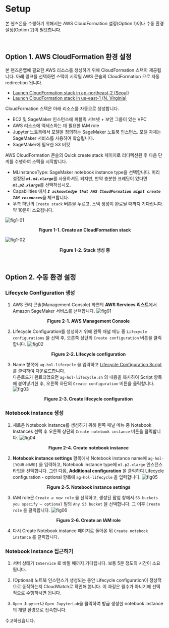 # Setup
본 핸즈온을 수행하기 위해서는 AWS CloudFormation 설정(Option 1)이나 수동 환경 설정(Option 2)이 필요합니다.

<br>

## Option 1. AWS CloudFormation 환경 설정

본 핸즈온랩에 필요한 AWS 리소스를 생성하기 위해 CloudFormation 스택이 제공됩니다. 아래 링크를 선택하면 스택이 시작될 AWS 콘솔의 CloudFormation 으로 자동 redirection 됩니다.
- <a href="https://console.aws.amazon.com/cloudformation/home?region=ap-northeast-2#/stacks/create/review?stackName=AIMLWorkshop&amp;templateURL=https://daekeun-workshop-public-material.s3.ap-northeast-2.amazonaws.com/cloudformation/autogluon-hol-cf.yaml">Launch CloudFormation stack in ap-northeast-2 (Seoul)</a>
- <a href="https://console.aws.amazon.com/cloudformation/home?region=us-east-1#/stacks/create/review?stackName=AIMLWorkshop&amp;templateURL=https://daekeun-workshop-public-material.s3.ap-northeast-2.amazonaws.com/cloudformation/autogluon-hol-cf.yaml">Launch CloudFormation stack in us-east-1 (N. Virginia)</a>


CloudFormation 스택은 아래 리소스를 자동으로 생성합니다.
- EC2 및 SageMaker 인스턴스에 퍼블릭 서브넷 + 보안 그룹이 있는 VPC
- AWS 리소스에 액세스하는 데 필요한 IAM role
- Jupyter 노트북에서 모델을 정의하는 SageMaker 노트북 인스턴스. 모델 자체는 SageMaker 서비스를 사용하여 학습됩니다.
- SageMaker에 필요한 S3 버킷

AWS CloudFormation 콘솔의 Quick create stack 페이지로 리디렉션된 후 다음 단계를 수행하여 스택을 시작합니다.
- MLInstanceType: SageMaker notebook instance type을 선택합니다. 미리 설정된 <strong><em>`ml.m4.xlarge`</em></strong>를 사용하셔도 되지만, 만약 충분한 크레딧이 있다면 <strong><em>`ml.p2.xlarge`</em></strong>를 선택하십시오.
- Capabilities 에서 <strong><em>`I acknowledge that AWS CloudFormation might create IAM resources`</em></strong>을 체크합니다.
- 우측 하단의 `Create stack` 버튼을 누르고, 스택 생성이 완료될 때까지 기다립니다. 약 10분이 소요됩니다.
  
![fig1-01](./imgs/fig1-01.png)
**<center>Figure 1-1. Create an CloudFormation stack</center>**     

![fig1-02](./imgs/fig1-02.png)
**<center>Figure 1-2. Stack 생성 중</center>**     

<br>

## Option 2. 수동 환경 설정

### Lifecycle Configuration 생성
1. AWS 관리 콘솔(Management Console) 화면의 **AWS Services 리스트**에서 Amazon SageMaker 서비스를 선택합니다.
    ![fig01](./imgs/fig2-01.png)
    **<center>Figure 2-1. AWS Management Console</center>**      

1. Lifecycle Configuration를 생성하기 위해 왼쪽 패널 메뉴 중 `Lifecycle configurations` 을 선택 후, 오른쪽 상단의 `Create configuration` 버튼을 클릭합니다.
    ![fig02](./imgs/fig2-02.png)
    **<center>Figure 2-2. Lifecycle configuration</center>**     

1. Name 항목에 `ag-hol-lifecycle` 을 입력하고 <a href="https://raw.githubusercontent.com/daekeun-ml/autogluon-on-aws/main/0.setup/ag-hol-lifecycle-sh" download target="_blank">Lifecycle Configuration Script</a>를 클릭하여 다운로드합니다.<br>
다운로드가 완료되었으면 `ag-hol-lifecycle.sh` 의 내용을 복사하여 Script 항목에 붙여넣기한 후, 오른쪽 하단의 `Create configuration` 버튼을 클릭합니다. 
    ![fig03](./imgs/fig2-03.png)
    **<center>Figure 2-3. Create lifecycle configuration</center>**     

### Notebook instance 생성

1. 새로운 Notebook instance를 생성하기 위해 왼쪽 패널 메뉴 중 Notebook Instances 선택 후 오른쪽 상단의 `Create notebook instance` 버튼을 클릭합니다.
    ![fig04](./imgs/fig2-04.png)
    **<center>Figure 2-4. Create notebook instance</center>** 

1. **Notebook instance settings** 항목에서 Notebook instance name애 `ag-hol-[YOUR-NAME]` 을 입력하고, Notebook instance type에 `ml.p2.xlarge` 인스턴스 타입을 선택합니다. 그런 다음, **Additional configuration** 을 클릭하여 Lifecycle configuration - optional 항목에 `ag-hol-lifecycle` 을 입력합니다.
    ![fig05](./imgs/fig2-05.png)
    **<center>Figure 2-5. Notebook instance settings</center>**     

1. IAM role은 `Create a new role` 을 선택하고, 생성된 팝업 창에서 `S3 buckets you specify – optional` 밑의 `Any S3 bucket` 을 선택합니다. 그 이후 `Create role` 을 클릭합니다.
    ![fig06](./imgs/fig2-06.png)
    **<center>Figure 2-6. Create an IAM role</center>**     

1. 다시 Create Notebook instance 페이지로 돌아온 뒤 `Create notebook instance` 를 클릭합니다.

### Notebook Instance 접근하기

1. 서버 상태가 `InService` 로 바뀔 때까지 기다립니다. 보통 5분 정도의 시간이 소요 됩니다. 

1. (Optional) 노트북 인스턴스가 생성되는 동안 Lifecycle configuration이 정상적으로 동작하는지 CloudWatch로 확인해 봅니다. 이 과정은 필수가 아니기에 선택적으로 수행하시면 됩니다.

1. `Open Jupyter`나 `Open JupyterLab`을 클릭하여 방금 생성한 notebook instance의 개발 환경으로 접속합니다.

수고하셨습니다. 